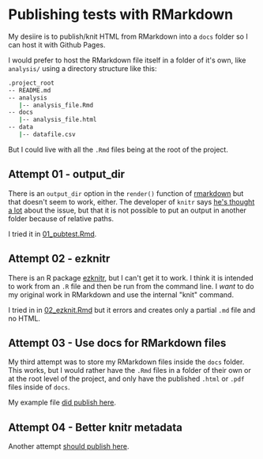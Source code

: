 # Publishing tests with RMarkdown

My desiire is to publish/knit HTML from RMarkdown into a `docs` folder so I can host it with Github Pages.

I would prefer to host the RMarkdown file itself in a folder of it's own, like `analysis/` using a directory structure like this:

```bash
.project_root
-- README.md
-- analysis
   |-- analysis_file.Rmd
-- docs
   |-- analysis_file.html
-- data
   |-- datafile.csv
```

But I could live with all the `.Rmd` files being at the root of the project.

## Attempt 01 - output_dir

There is an `output_dir` option in the `render()` function of [rmarkdown](https://www.rdocumentation.org/packages/rmarkdown/versions/1.11/topics/render) but that doesn't seem to work, either. The developer of `knitr` says [he's thought a lot](https://github.com/rstudio/rmarkdown/issues/587#issuecomment-168437646) about the issue, but that it is not possible to put an output in another folder because of relative paths.

I tried it in [01_pubtest.Rmd](01_pubtest.Rmd).

## Attempt 02 - ezknitr

There is an R package [ezknitr](https://github.com/ropensci/ezknitr), but I can't get it to work. I think it is intended to work from an `.R` file and then be run from the command line. I _want_ to do my original work in RMarkdown and use the internal "knit" command.

I tried in in [02_ezknit.Rmd](02_ezknit.Rmd) but it errors and creates only a partial `.md` file and no HTML.

## Attempt 03 - Use docs for RMarkdown files

My third attempt was to store my RMarkdown files inside the `docs` folder. This works, but I would rather have the `.Rmd` files in a folder of their own or at the root level of the project, and only have the published `.html` or `.pdf` files inside of `docs`.

My example file [did publish here](https://critmcdonald.github.io/r-publishing-test/03_indocs.html).

## Attempt 04 - Better knitr metadata

Another attempt [should publish here](https://critmcdonald.github.io/r-publishing-test/04_knitropt.html).





